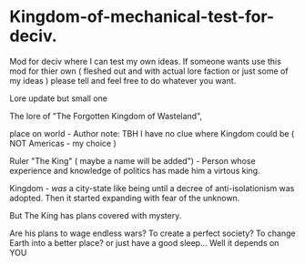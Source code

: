 # Kingdom-of-mechanical-test-for-deciv.
Mod for deciv where I can test my own ideas.
If someone wants use this mod for thier own ( fleshed out and with actual lore faction or just some of my ideas ) please tell and feel free to do whatever you want.

Lore update but small one

The lore of "The Forgotten Kingdom of Wasteland",

place on world - Author note: TBH I have no clue where Kingdom could be ( NOT Americas - my choice )

Ruler "The King" ( maybe a name will be added") - Person whose experience and knowledge of politics has made him a virtous king.

Kingdom - *was*  a city-state like being until a decree of anti-isolationism was adopted. Then it started expanding with fear of the unknown.


But The King has plans covered with mystery.

Are his plans to wage endless wars? To create a perfect society? To change Earth into a better place? or just have a good sleep... Well it depends on YOU

